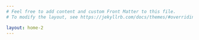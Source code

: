 ```yaml
---
# Feel free to add content and custom Front Matter to this file.
# To modify the layout, see https://jekyllrb.com/docs/themes/#overriding-theme-defaults

layout: home-2
---
```

